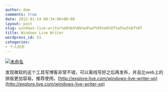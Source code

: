 ```yaml
---
author: dom
comments: true
date: 2012-01-14 08:34:00+00:00
layout: post
slug: windows-live-writer%e6%b5%8b%e8%af%95%e6%97%a5%e5%bf%97
title: Windows Live Writer
wordpress_id: 51
categories:
- 个人日志
---
```


[![未命名](http://blog.domlib.com/wp-content/uploads/2012/01/thumb.jpg)](http://blog.domlib.com/wp-content/uploads/2012/01/b6b51620b2e8.jpg)

发现微软的这个工具写博客非常不错，可以离线写好之后再发布，并且比web上的排版更加容易。推荐使用。[http://explore.live.com/windows-live-writer-xp](http://explore.live.com/windows-live-writer-xp)
